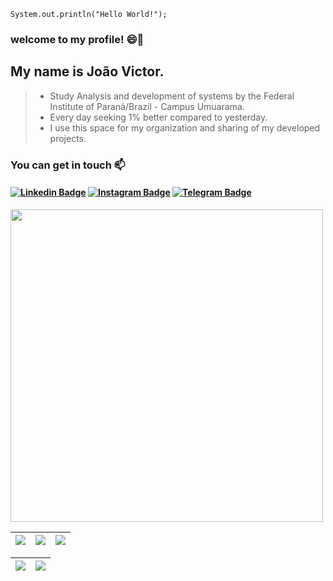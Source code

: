  ~~~
System.out.println("Hello World!");
 ~~~~
###  welcome to my profile! 😄🖤

## My name is João Victor.

  >* Study Analysis and development of systems by the Federal Institute of Paraná/Brazil - Campus Umuarama.
  >* Every day seeking 1% better compared to yesterday.
  >* I use this space for my organization and sharing of my developed projects.

### You can get in touch 📫
  
 <h4 >
  
[![Linkedin Badge](https://img.shields.io/badge/LinkedIn-0077B5?style=for-the-badge&logo=linkedin&logoColor=white)](https://www.linkedin.com/in/putzjuau/) 
[![Instagram Badge](https://img.shields.io/badge/Instagram-E4405F?style=for-the-badge&logo=instagram&logoColor=white)](https://www.instagram.com/jhon_victor1/)
[![Telegram Badge](https://img.shields.io/badge/Telegram-2CA5E0?style=for-the-badge&logo=telegram&logoColor=white)](https://t.me/putzjuau)

 </h4>


 <img src="https://github.com/putzjuau/putzjuau/blob/main/octocat-1691443670355.png" width=500px align-item="Center"/>

| ![](http://github-profile-summary-cards.vercel.app/api/cards/stats?username=putzjuau&theme=nord_dark) | ![](http://github-profile-summary-cards.vercel.app/api/cards/repos-per-language?username=putzjuau&hide=Html&theme=nord_dark) | ![](http://github-profile-summary-cards.vercel.app/api/cards/most-commit-language?username=putzjuau&theme=nord_dark) |
| :-: | :-: | :-: | 

| ![](http://github-profile-summary-cards.vercel.app/api/cards/profile-details?username=putzjuau&theme=nord_dark) | ![](https://github-readme-streak-stats.herokuapp.com/?user=putzjuau&hide_border=true&date_format=M%20j%5B%2C%20Y%5D&background=2D3742&stroke=2D3742&ring=6bbbca&fire=6bbbca&currStreakNum=fff&sideNums=6bbbca&currStreakLabel=6bbbca&sideLabels=fff&dates=fff) |
| :-: | :-: |
